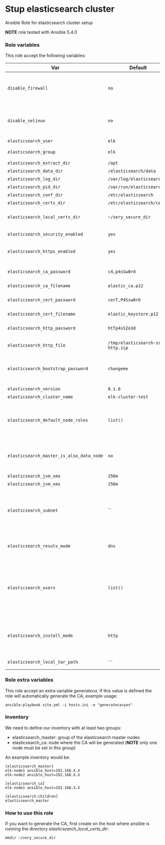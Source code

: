 # Stup elasticsearch cluster

Ansible Role for elasticsearch cluster setup

**NOTE** role tested with Ansible 5.4.0

### Role variables

This role accept the following variables:

| Var   | Default | Desc |
| ------- | ------- | ----------- |
| `disable_firewall`                | `no`       | Disable firewall. Default no, if you want to configure the firewall use another Role. You can disable the firewall setting this variable to yes  |
| `disable_selinux`                | `no`       | Disable SELinux. Default no, if you want to configure SELinux use another Role. You can disable SELinux setting this variable to yes  |
| `elasticsearch_user`                | `elk`       | Elasticsearch system user  |
| `elasticsearch_group`               | `elk`       | Group of the elastic search system user  |
| `elasticsearch_extract_dir`         | `/opt`       | Elastic search extract dir  |
| `elasticsearch_data_dir`            | `/elasticsearch/data`       | Elasticsearch data dir  |
| `elasticsearch_log_dir`             | `/var/log/elasticsearch`       | Elasticsearch log dir  |
| `elasticsearch_pid_dir`             | `/var/run/elasticsearch`       | Elasticsearch pid dir |
| `elasticsearch_conf_dir`            | `/etc/elasticsearch`       | Elasticsearch conf dir  |
| `elasticsearch_certs_dir`           | `/etc/elasticsearch/certs`       | Elasticsearch certificate dir  |
| `elasticsearch_local_certs_dir`     | `~/very_secure_dir`        | Local directory where to store the Elasticsearch certificates |
| `elasticsearch_security_enabled`    | `yes`       | Enable or not the [Elasticsearch security](https://www.elastic.co/guide/en/elasticsearch/reference/current/secure-cluster.html)  |
| `elasticsearch_https_enabled`    | `yes`       | Enable or not the Elasticsearch security [plus secured HTTPS traffic](https://www.elastic.co/guide/en/elasticsearch/reference/current/security-basic-setup-https.html)  |
| `elasticsearch_ca_password`         | `c4,p4sSw0rd`       | CA password. **CHANGE** this value, is only an example password.  |
| `elasticsearch_ca_filename`         | `elastic_ca.p12`       | CA filename  |
| `elasticsearch_cert_password`       | `cerT,P4Ssw0rD`       | Certificate password. **CHANGE** this value, is only an example password.  |
| `elasticsearch_cert_filename`       | `elastic_keystore.p12`       | Certificate filename |
| `elasticsearch_http_password`       | `htTp4sS2o3d`       | HTTPS certificate password. **CHANGE** this value, is only an example password.  |
| `elasticsearch_http_file`       | `/tmp/elasticsearch-ssl-http.zip`       | Output file for the HTTPS certificate generation script |
| `elasticsearch_bootstrap_password`  | `changeme`       | Elasticsearch [bootstrap password](https://www.elastic.co/guide/en/elasticsearch/reference/current/built-in-users.html#bootstrap-elastic-passwords).  **CHANGE** this value, is only an example password. For more informatsion read [here](https://www.elastic.co/guide/en/elasticsearch/reference/current/built-in-users.html#set-built-in-user-passwords)  |
| `elasticsearch_version`             | `8.1.0`       | Elasticsearch version  |
| `elasticsearch_cluster_name`        | `elk-cluster-test`       | Elasticsearch cluster name  |
| `elasticsearch_default_node_roles`        | `list()`       | Default list of [node roles](https://www.elastic.co/guide/en/elasticsearch/reference/current/modules-node.html). If the node is a master node  all the [default roles](https://www.elastic.co/guide/en/elasticsearch/reference/current/modules-node.html#node-roles) are associeted whit the provisioned node, except the **data** role.|
| `elasticsearch_master_is_also_data_node`        | `no`       | If set to yes, the master node will be also a data node. The role **data** will be associated with the provisioned node.  |
| `elasticsearch_jvm_xmx`             | `256m`       | JVM XMX memory  |
| `elasticsearch_jvm_xms`             | `256m`       | JVM XMS memory  |
| `elasticsearch_subnet`              | ``       | Change this value based on your needs. This value is used to determinate the network interface to use if the machine has multiple network interfaces (Eg. Vagrant) |
| `elasticsearch_resolv_mode`         | `dns`       | How the elastic resolve the names, default dns. If set to host the /etc/hosts file will be overwritten  |
| `elasticsearch_users`         | `list()`       | List of dict. List of user with password. This role will set the default password for each user in this list. You can also use [this](https://www.elastic.co/guide/en/elasticsearch/reference/current/setup-passwords.html) tool to generate random password. To get the full list of the default password open the [main.yml](defaults/main.yml) |
| `elasticsearch_install_mode`             | `http`       | Download elasticsearch tar form elastic website. If set to local set *elasticsearch_local_tar_path*  to a local path where the tar was previously downloaded |
| `elasticsearch_local_tar_path`             | `''`       | Local path containing the elasticsearch tar  |

### Role extra variables

This role accept an extra variable *generateca*. If this value is defined the role will automatically generate the CA, example usage:

```
ansible-playbook site.yml -i hosts.ini -e "generateca=yes"
```

### Inventory

We need to define our inventory with at least two groups:

* elasticsearch_master: group of the elasticsearch master nodes
* elasticsearch_ca: node where the CA will be generated (**NOTE** only one node must be set in this group)

An example inventory would be:

```
[elasticsearch_master]
elk-node1 ansible_host=192.168.X.X
elk-node2 ansible_host=192.168.X.X

[elasticsearch_ca]
elk-node1 ansible_host=192.168.X.X

[elasticsearch:children]
elasticsearch_master
```

### How to use this role

If you want to generate the CA, first create on the host where ansible is running the directory *elasticsearch_local_certs_dir*:

```
mkdir ~/very_secure_dir
```